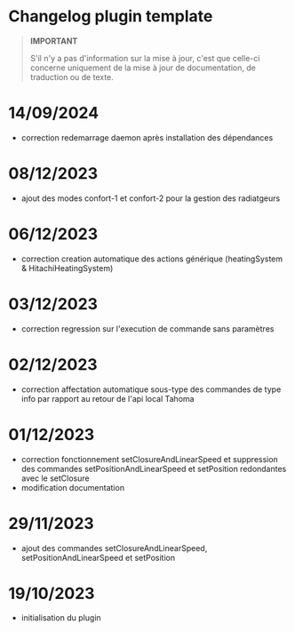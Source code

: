 # Changelog plugin template

>**IMPORTANT**
>
>S'il n'y a pas d'information sur la mise à jour, c'est que celle-ci concerne uniquement de la mise à jour de documentation, de traduction ou de texte.

# 14/09/2024
- correction redemarrage daemon après installation des dépendances
  
# 08/12/2023
- ajout des modes confort-1 et confort-2 pour la gestion des radiatgeurs

# 06/12/2023
- correction creation automatique des actions générique (heatingSystem & HitachiHeatingSystem)

# 03/12/2023
- correction regression sur l'execution de commande sans paramètres

# 02/12/2023
- correction affectation automatique sous-type des commandes de type info par rapport au retour de l'api local Tahoma 

# 01/12/2023
- correction fonctionnement setClosureAndLinearSpeed et suppression des commandes setPositionAndLinearSpeed et setPosition redondantes avec le setClosure
- modification documentation

# 29/11/2023
- ajout des commandes setClosureAndLinearSpeed, setPositionAndLinearSpeed et setPosition

# 19/10/2023

- initialisation du plugin
